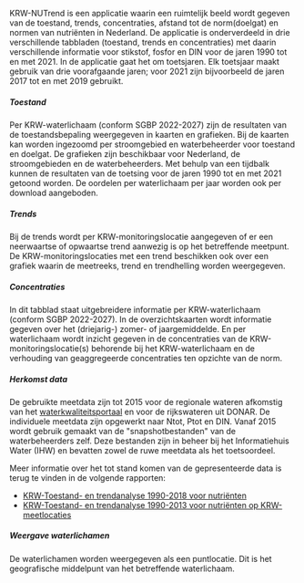 KRW-NUTrend is een applicatie waarin een ruimtelijk beeld wordt gegeven van de toestand, trends, concentraties, afstand tot de norm(doelgat) en normen van nutriënten in Nederland. De applicatie is onderverdeeld in drie verschillende tabbladen (toestand, trends en concentraties) met daarin verschillende informatie voor stikstof, fosfor en DIN voor de jaren 1990 tot en met 2021. In de applicatie gaat het om toetsjaren. Elk toetsjaar maakt gebruik van drie voorafgaande jaren; voor 2021 zijn bijvoorbeeld de jaren 2017 tot en met 2019 gebruikt.

##### Toestand

Per KRW-waterlichaam (conform SGBP 2022-2027) zijn de resultaten van de toestandsbepaling weergegeven in kaarten en grafieken. Bij de kaarten kan worden ingezoomd per stroomgebied en waterbeheerder voor toestand en doelgat. De grafieken zijn beschikbaar voor Nederland, de stroomgebieden en de waterbeheerders. Met behulp van een tijdbalk kunnen de resultaten van de toetsing voor de jaren 1990 tot en met 2021 getoond worden. De oordelen per waterlichaam per jaar worden ook per download aangeboden.

##### Trends

Bij de trends wordt per KRW-monitoringslocatie aangegeven of er een neerwaartse of opwaartse trend aanwezig is op het betreffende meetpunt. De KRW-monitoringslocaties met een trend beschikken ook over een grafiek waarin de meetreeks, trend en trendhelling worden weergegeven.

##### Concentraties

In dit tabblad staat uitgebreidere informatie per KRW-waterlichaam (conform SGBP 2022-2027). In de overzichtskaarten wordt informatie gegeven over het (driejarig-) zomer- of jaargemiddelde. En per waterlichaam wordt inzicht gegeven in de concentraties van de KRW-monitoringslocatie(s) behorende bij het KRW-waterlichaam en de verhouding van geaggregeerde concentraties ten opzichte van de norm.

##### Herkomst data

De gebruikte meetdata zijn tot 2015 voor de regionale wateren afkomstig van het [waterkwaliteitsportaal](https://www.waterkwaliteitsportaal.nl/) en voor de rijkswateren uit DONAR. De individuele meetdata zijn opgewerkt naar Ntot, Ptot en DIN. Vanaf 2015 wordt gebruik gemaakt van de "snapshotbestanden" van de waterbeheerders zelf. Deze bestanden zijn in beheer bij het Informatiehuis Water (IHW) en bevatten zowel de ruwe meetdata als het toetsoordeel.

Meer informatie over het tot stand komen van de gepresenteerde data is terug te vinden in de volgende rapporten:

- [KRW-Toestand- en trendanalyse 1990-2018 voor nutriënten](http://publications.deltares.nl/11203728_006.pdf)
- [KRW-Toestand- en trendanalyse 1990-2013 voor nutriënten op KRW-meetlocaties](http://publications.deltares.nl/1220098_015.pdf)

##### Weergave waterlichamen

De waterlichamen worden weergegeven als een puntlocatie. Dit is het geografische middelpunt van het betreffende waterlichaam.
